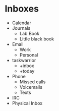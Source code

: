 # Inboxes

* Calendar
* Journals
  * Lab Book
  * Little black book
* Email
  * Work
  * Personal
* taskwarrior
  * +inbox
  * +today
* Phone
  * Missed calls
  * Voicemails
  * Texts
* IRC
* Physical Inbox
